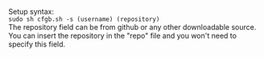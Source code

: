 Setup syntax:   
``sudo sh cfgb.sh -s (username) (repository)``   
 The repository field can be from github or any other downloadable source. You can insert the repository in the "repo" file and you won't need to specify this field.

